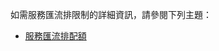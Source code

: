如需服務匯流排限制的詳細資訊，請參閱下列主題：

 - [服務匯流排配額][servicebusquotas]

  [servicebusquotas]: http://msdn.microsoft.com/library/azure/ee732538.aspx

<!---HONumber=58-->